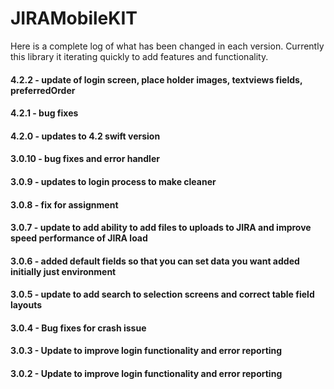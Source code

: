 # JIRAMobileKIT
Here is a complete log of what has been changed in each version. Currently this library it iterating quickly to add features and functionality.
#### 4.2.2 - update of login screen, place holder images, textviews fields, preferredOrder
#### 4.2.1 - bug fixes
#### 4.2.0 - updates to 4.2 swift version
#### 3.0.10 - bug fixes and error handler
#### 3.0.9 - updates to login process to make cleaner
#### 3.0.8 - fix for assignment
#### 3.0.7 - update to add ability to add files to uploads to JIRA and improve speed performance of JIRA load
#### 3.0.6 - added default fields so that you can set data you want added initially just environment
#### 3.0.5 - update to add search to selection screens and correct table field layouts
#### 3.0.4 - Bug fixes for crash issue
#### 3.0.3 - Update to improve login functionality and error reporting
#### 3.0.2 - Update to improve login functionality and error reporting
